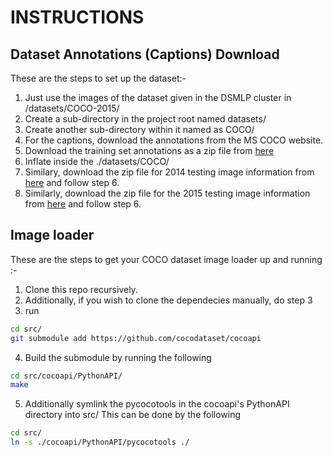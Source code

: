 # INSTRUCTIONS

## Dataset Annotations (Captions) Download
These are the steps to set up the dataset:-
1. Just use the images of the dataset given in the DSMLP cluster in /datasets/COCO-2015/
2. Create a sub-directory in the project root named datasets/
3. Create another sub-directory within it named as COCO/
4. For the captions, download the annotations from the MS COCO website.
5. Download the training set annotations as a zip file from [here](http://images.cocodataset.org/annotations/annotations_trainval2014.zip)
6. Inflate inside the ./datasets/COCO/
7. Similary, download the zip file for 2014 testing image information from [here](http://images.cocodataset.org/annotations/image_info_test2014.zip) and follow step 6.
8. Similarly, download the zip file for the 2015 testing image information from [here](http://images.cocodataset.org/annotations/image_info_test2015.zip) and follow step 6.

## Image loader
These are the steps to get your COCO dataset image loader up and running :-

1. Clone this repo recursively.
2. Additionally, if you wish to clone the dependecies manually, do step 3
3. run
```bash
cd src/
git submodule add https://github.com/cocodataset/cocoapi
```
4. Build the submodule by running the following
```bash
cd src/cocoapi/PythonAPI/
make
```
5. Additionally symlink the pycocotools in the cocoapi's PythonAPI directory into src/
This can be done by the following
```bash
cd src/
ln -s ./cocoapi/PythonAPI/pycocotools ./
``` 
